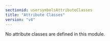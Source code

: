 ```yaml
---
sectionid: usersymbolsAttributeClasses
title: "Attribute Classes"
version: "v4"
---
```


No attribute classes are defined in this module.
